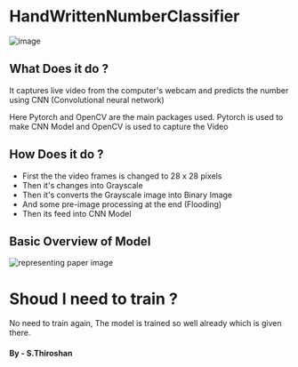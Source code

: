 # HandWrittenNumberClassifier

![image](https://github.com/sthiro/HandWrittenNumberClassifier/assets/49124307/57d3de63-4d6d-4b0c-9555-42dd7036f5cf)

<h2> What Does it do ?</h2>
<p>It captures live video from the computer's webcam and predicts the number using CNN (Convolutional neural network)</p>
<p>Here Pytorch and OpenCV are the main packages used. Pytorch is used to make CNN Model and OpenCV is used to capture the Video</p>

<h2>How Does it do ?</h2>
<ul><li>First the the video frames is changed to 28 x 28 pixels</li>
    <li>Then it's changes into Grayscale</li>
    <li>Then it's converts the Grayscale image into Binary Image</li>
    <li>And some pre-image processing at the end (Flooding)</li>
    <li>Then its feed into CNN Model</li>
</ul>

<h2> Basic Overview of Model</h2>

![representing paper image](https://github.com/sthiro/HandWrittenNumberClassifier/assets/49124307/778dda8b-c1cf-4c58-a7ab-2e6b4f3aebb1)

<h1>Shoud I need to train ?</h1>
<p>No need to train again, The model is trained so well already which is given there.</h1>

<h4> By - S.Thiroshan</h4>
